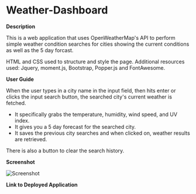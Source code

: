 # Weather-Dashboard

**Description**

This is a web application that uses OpenWeatherMap's API to perform simple weather condition searches for cities showing the current conditions as well as the 5 day forcast.

HTML and CSS used to structure and style the page. Additional resources used: Jquery, moment.js, Bootstrap, Popper.js and FontAwesome.

**User Guide**

When the user types in a city name in the input field, then hits enter or clicks the input search button, the searched city's current weather is fetched. 

* It specifically grabs the temperature, humidity, wind speed, and UV index. 
* It gives you a 5 day forecast for the searched city. 
* It saves the previous city searches and when clicked on, weather results are retrieved.

There is also a button to clear the search history.

**Screenshot**

![Screenshot]()

**Link to Deployed Application**
